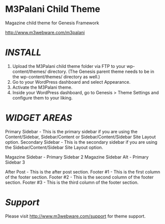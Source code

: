 M3Palani Child Theme
========

Magazine child theme for Genesis Framework

<a href="http://www.m3webware.com/">http://www.m3webware.com/m3palani</a>

***INSTALL***
======
1. Upload the M3Palani child theme folder via FTP to your wp-content/themes/ directory. (The Genesis parent theme needs to be in the wp-content/themes/ directory as well.)
2. Go to your WordPress dashboard and select Appearance.
3. Activate the M3Palani theme.
4. Inside your WordPress dashboard, go to Genesis > Theme Settings and configure them to your liking.

***WIDGET AREAS***
======
Primary Sidebar - This is the primary sidebar if you are using the Content/Sidebar, Sidebar/Content or Sidebar/Content/Sidebar Site Layout option.
Secondary Sidebar - This is the secondary sidebar if you are using the Sidebar/Content/Sidebar Site Layout option.

Magazine Sidebar - Primary Sidebar 2
Magazine Sidebar Alt - Primary Sidebar 3

After Post - This is the after post section.
Footer #1 - This is the first column of the footer section.
Footer #2 - This is the second column of the footer section.
Footer #3 - This is the third column of the footer section.

***Support***
======
Please visit <a href="http://www.m3webware.com/">http://www.m3webware.com/support</a> for theme support.